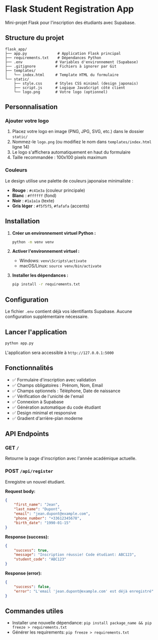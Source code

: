 # Flask Student Registration App

Mini-projet Flask pour l'inscription des étudiants avec Supabase.

## Structure du projet

```
flask_app/
├── app.py              # Application Flask principal
├── requirements.txt    # Dépendances Python
├── .env               # Variables d'environnement (Supabase)
├── .gitignore         # Fichiers à ignorer par Git
├── templates/
│   └── index.html     # Template HTML du formulaire
└── static/
    ├── style.css      # Styles CSS minimal (design japonais)
    ├── script.js      # Logique JavaScript côté client
    └── logo.png       # Votre logo (optionnel)
```

## Personnalisation

### Ajouter votre logo

1. Placez votre logo en image (PNG, JPG, SVG, etc.) dans le dossier `static/`
2. Nommez-le `logo.png` (ou modifiez le nom dans `templates/index.html` ligne 14)
3. Le logo s'affichera automatiquement en haut du formulaire
4. Taille recommandée : 100x100 pixels maximum

### Couleurs

Le design utilise une palette de couleurs japonaise minimaliste :
- **Rouge** : `#c41e3a` (couleur principale)
- **Blanc** : `#ffffff` (fond)
- **Noir** : `#1a1a1a` (texte)
- **Gris léger** : `#f5f5f5`, `#fafafa` (accents)

## Installation

1. **Créer un environnement virtuel Python :**
   ```bash
   python -m venv venv
   ```

2. **Activer l'environnement virtuel :**
   - Windows: `venv\Scripts\activate`
   - macOS/Linux: `source venv/bin/activate`

3. **Installer les dépendances :**
   ```bash
   pip install -r requirements.txt
   ```

## Configuration

Le fichier `.env` contient déjà vos identifiants Supabase. Aucune configuration supplémentaire nécessaire.

## Lancer l'application

```bash
python app.py
```

L'application sera accessible à `http://127.0.0.1:5000`

## Fonctionnalités

- ✅ Formulaire d'inscription avec validation
- ✅ Champs obligatoires : Prénom, Nom, Email
- ✅ Champs optionnels : Téléphone, Date de naissance
- ✅ Vérification de l'unicité de l'email
- ✅ Connexion à Supabase
- ✅ Génération automatique du code étudiant
- ✅ Design minimal et responsive
- ✅ Gradient d'arrière-plan moderne

## API Endpoints

### GET `/`
Retourne la page d'inscription avec l'année académique actuelle.

### POST `/api/register`
Enregistre un nouvel étudiant.

**Request body:**
```json
{
    "first_name": "Jean",
    "last_name": "Dupont",
    "email": "jean.dupont@example.com",
    "phone_number": "+33612345678",
    "birth_date": "1990-01-15"
}
```

**Response (success):**
```json
{
    "success": true,
    "message": "Inscription réussie! Code étudiant: ABC123",
    "student_code": "ABC123"
}
```

**Response (error):**
```json
{
    "success": false,
    "error": "L'email 'jean.dupont@example.com' est déjà enregistré"
}
```

## Commandes utiles

- Installer une nouvelle dépendance: `pip install package_name && pip freeze > requirements.txt`
- Générer les requirements: `pip freeze > requirements.txt`
